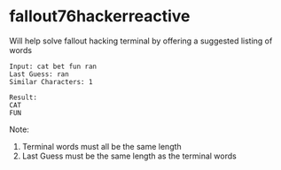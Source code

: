 # fallout76hackerreactive

Will help solve fallout hacking terminal by offering a suggested listing of words

```text
Input: cat bet fun ran
Last Guess: ran
Similar Characters: 1

Result:
CAT
FUN
```

Note:

1. Terminal words must all be the same length
2. Last Guess must be the same length as the terminal words
